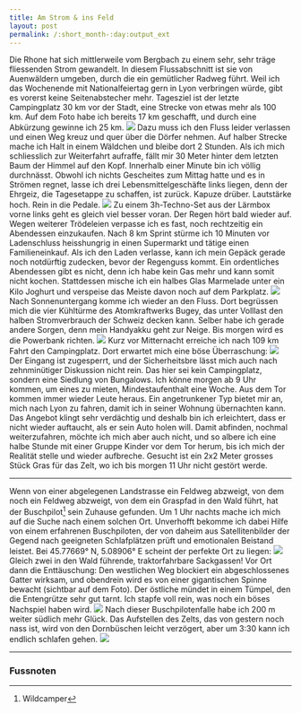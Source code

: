 ```yaml
---
title: Am Strom & ins Feld
layout: post
permalink: /:short_month-:day:output_ext
---
```

Die Rhone hat sich mittlerweile vom Bergbach zu einem sehr, sehr träge fliessenden Strom gewandelt. In diesem Flussabschnitt ist sie von Auenwäldern umgeben, durch die ein gemütlicher Radweg führt. Weil ich das Wochenende mit Nationalfeiertag gern in Lyon verbringen würde, gibt es vorerst keine Seitenabstecher mehr. Tagesziel ist der letzte Campingplatz 30 km vor der Stadt, eine Strecke von etwas mehr als 100 km. Auf dem Foto habe ich bereits 17 km geschafft, und durch eine Abkürzung gewinne ich 25 km.
![](assets/20240712_122906.jpg)
Dazu muss ich den Fluss leider verlassen und einen Weg kreuz und quer über die Dörfer nehmen. Auf halber Strecke mache ich Halt in einem Wäldchen und bleibe dort 2 Stunden. Als ich mich schliesslich zur Weiterfahrt aufraffe, fällt mir 30 Meter hinter dem letzten Baum der Himmel auf den Kopf. Innerhalb einer Minute bin ich völlig durchnässt. Obwohl ich nichts Gescheites zum Mittag hatte und es in Strömen regnet, lasse ich drei Lebensmittelgeschäfte links liegen, denn der Ehrgeiz, die Tagesetappe zu schaffen, ist zurück. Kapuze drüber. Lautstärke hoch. Rein in die Pedale.
![](assets/20240712_174851.jpg)
Zu einem 3h-Techno-Set aus der Lärmbox vorne links geht es gleich viel besser voran. Der Regen hört bald wieder auf. Wegen weiterer Trödeleien verpasse ich es fast, noch rechtzeitig ein Abendessen einzukaufen. Nach 8 km Sprint stürme ich 10 Minuten vor Ladenschluss heisshungrig in einen Supermarkt und tätige einen Familieneinkauf. Als ich den Laden verlasse, kann ich mein Gepäck gerade noch notdürftig zudecken, bevor der Regenguss kommt. Ein ordentliches Abendessen gibt es nicht, denn ich habe kein Gas mehr und kann somit nicht kochen. Stattdessen mische ich ein halbes Glas Marmelade unter ein Kilo Joghurt und verspeise das Meiste davon noch auf dem Parkplatz.
![](assets/20240712_195903.jpg)
Nach Sonnenuntergang komme ich wieder an den Fluss. Dort begrüssen mich die vier Kühltürme des Atomkraftwerks Bugey, das unter Volllast den halben Stromverbrauch der Schweiz decken kann. Selber habe ich gerade andere Sorgen, denn mein Handyakku geht zur Neige. Bis morgen wird es die Powerbank richten.
![](assets/20240712_221123.jpg)
Kurz vor Mitternacht erreiche ich nach 109 km Fahrt den Campingplatz. Dort erwartet mich eine böse Überraschung:
![](assets/20240713_000021.jpg)
Der Eingang ist zugesperrt, und der Sicherheitsbre lässt mich auch nach zehnminütiger Diskussion nicht rein. Das hier sei kein Campingplatz, sondern eine Siedlung von Bungalows. Ich könne morgen ab 9 Uhr kommen, um eines zu mieten, Mindestaufenthalt eine Woche. Aus dem Tor kommen immer wieder Leute heraus. Ein angetrunkener Typ bietet mir an, mich nach Lyon zu fahren, damit ich in seiner Wohnung übernachten kann. Das Angebot klingt sehr verdächtig und deshalb bin ich erleichtert, dass er nicht wieder auftaucht, als er sein Auto holen will. Damit abfinden, nochmal weiterzufahren, möchte ich mich aber auch nicht, und so albere ich eine halbe Stunde mit einer Gruppe Kinder vor dem Tor herum, bis ich mich der Realität stelle und wieder aufbreche. Gesucht ist ein 2x2 Meter grosses Stück Gras für das Zelt, wo ich bis morgen 11 Uhr nicht gestört werde.

---

Wenn von einer abgelegenen Landstrasse ein Feldweg abzweigt, von dem noch ein Feldweg abzweigt, von dem ein Graspfad in den Wald führt, hat der Buschpilot[^1] sein Zuhause gefunden. Um 1 Uhr nachts mache ich mich auf die Suche nach einem solchen Ort. Unverhofft bekomme ich dabei Hilfe von einem erfahrenen Buschpiloten, der von daheim aus Satellitenbilder der Gegend nach geeigneten Schlafplätzen prüft und emotionalen Beistand leistet. Bei 45.77669° N, 5.08906° E scheint der perfekte Ort zu liegen:
![](assets/buschpilotenfalle.jpg)
Gleich zwei in den Wald führende, traktorfahrbare Sackgassen! Vor Ort dann die Enttäuschung: Den westlichen Weg blockiert ein abgeschlossenes Gatter wirksam, und obendrein wird es von einer gigantischen Spinne bewacht (sichtbar auf dem Foto). Der östliche mündet in einem Tümpel, den die Entengrütze sehr gut tarnt. Ich stapfe voll rein, was noch ein böses Nachspiel haben wird.
![](assets/20240713_024545.jpg)
Nach dieser Buschpilotenfalle habe ich 200&nbsp;m weiter südlich mehr Glück. Das Aufstellen des Zelts, das von gestern noch nass ist, wird von den Dornbüschen leicht verzögert, aber um 3:30 kann ich endlich schlafen gehen.
![](assets/20240713_115128.jpg)

---
### Fussnoten
[^1]: Wildcamper